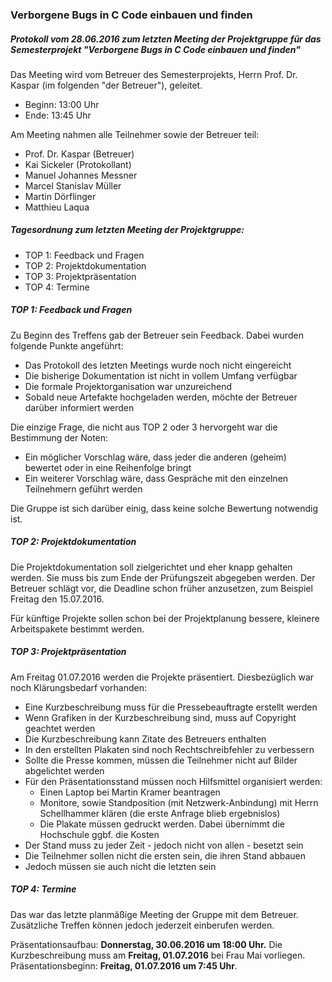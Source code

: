 ### Verborgene Bugs in C Code einbauen und finden
##### Protokoll vom 28.06.2016 zum letzten Meeting der Projektgruppe für das Semesterprojekt "Verborgene Bugs in C Code einbauen und finden"

Das Meeting wird vom Betreuer des Semesterprojekts, Herrn Prof. Dr. Kaspar (im
folgenden "der Betreuer"), geleitet.

- Beginn: 13:00 Uhr
- Ende:   13:45 Uhr

Am Meeting nahmen alle Teilnehmer sowie der Betreuer teil:

- Prof. Dr. Kaspar (Betreuer)
- Kai Sickeler (Protokollant)
- Manuel Johannes Messner
- Marcel Stanislav Müller
- Martin Dörflinger
- Matthieu Laqua

##### Tagesordnung zum letzten Meeting der Projektgruppe:
- TOP 1: Feedback und Fragen
- TOP 2: Projektdokumentation
- TOP 3: Projektpräsentation
- TOP 4: Termine

##### TOP 1: Feedback und Fragen
Zu Beginn des Treffens gab der Betreuer sein Feedback. Dabei wurden folgende
Punkte angeführt:

- Das Protokoll des letzten Meetings wurde noch nicht eingereicht
- Die bisherige Dokumentation ist nicht in vollem Umfang verfügbar
- Die formale Projektorganisation war unzureichend
- Sobald neue Artefakte hochgeladen werden, möchte der Betreuer darüber
  informiert werden

Die einzige Frage, die nicht aus TOP 2 oder 3 hervorgeht war die Bestimmung der
Noten:

- Ein möglicher Vorschlag wäre, dass jeder die anderen (geheim) bewertet oder
  in eine Reihenfolge bringt
- Ein weiterer Vorschlag wäre, dass Gespräche mit den einzelnen Teilnehmern
  geführt werden

Die Gruppe ist sich darüber einig, dass keine solche Bewertung notwendig ist.

##### TOP 2: Projektdokumentation
Die Projektdokumentation soll zielgerichtet und eher knapp gehalten werden.
Sie muss bis zum Ende der Prüfungszeit abgegeben werden. Der Betreuer schlägt
vor, die Deadline schon früher anzusetzen, zum Beispiel Freitag den 15.07.2016.

Für künftige Projekte sollen schon bei der Projektplanung bessere, kleinere
Arbeitspakete bestimmt werden.

##### TOP 3: Projektpräsentation
Am Freitag 01.07.2016 werden die Projekte präsentiert. Diesbezüglich war noch
Klärungsbedarf vorhanden:

- Eine Kurzbeschreibung muss für die Pressebeauftragte erstellt werden
- Wenn Grafiken in der Kurzbeschreibung sind, muss auf Copyright geachtet
  werden
- Die Kurzbeschreibung kann Zitate des Betreuers enthalten
- In den erstellten Plakaten sind noch Rechtschreibfehler zu verbessern
- Sollte die Presse kommen, müssen die Teilnehmer nicht auf Bilder abgelichtet
  werden
- Für den Präsentationsstand müssen noch Hilfsmittel organisiert werden:
    - Einen Laptop bei Martin Kramer beantragen
    - Monitore, sowie Standposition (mit Netzwerk-Anbindung) mit Herrn
      Schellhammer klären (die erste Anfrage blieb ergebnislos)
    - Die Plakate müssen gedruckt werden. Dabei übernimmt die Hochschule ggbf.
      die Kosten
- Der Stand muss zu jeder Zeit - jedoch nicht von allen - besetzt sein
- Die Teilnehmer sollen nicht die ersten sein, die ihren Stand abbauen
- Jedoch müssen sie auch nicht die letzten sein

##### TOP 4: Termine
Das war das letzte planmäßige Meeting der Gruppe mit dem Betreuer. Zusätzliche
Treffen können jedoch jederzeit einberufen werden.

Präsentationsaufbau: **Donnerstag, 30.06.2016 um 18:00 Uhr.**
Die Kurzbeschreibung muss am **Freitag, 01.07.2016** bei Frau Mai vorliegen.
Präsentationsbeginn: **Freitag, 01.07.2016 um 7:45 Uhr**.

